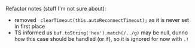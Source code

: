 Refactor notes (stuff I'm not sure about):
- removed ` clearTimeout(this.autoReconnectTimeout);` as it is never set in first place
- TS informed us `buf.toString('hex').match(/../g)` may be null, dunno how this case should be handled (or if), so it is ignored for now with `.!`
